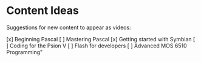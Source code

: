 # Content Ideas

Suggestions for new content to appear as videos:

[x] Beginning Pascal
[ ] Mastering Pascal
[x] Getting started with Symbian
[ ] Coding for the Psion V
[ ] Flash for developers
[ ] Advanced MOS 6510 Programming”